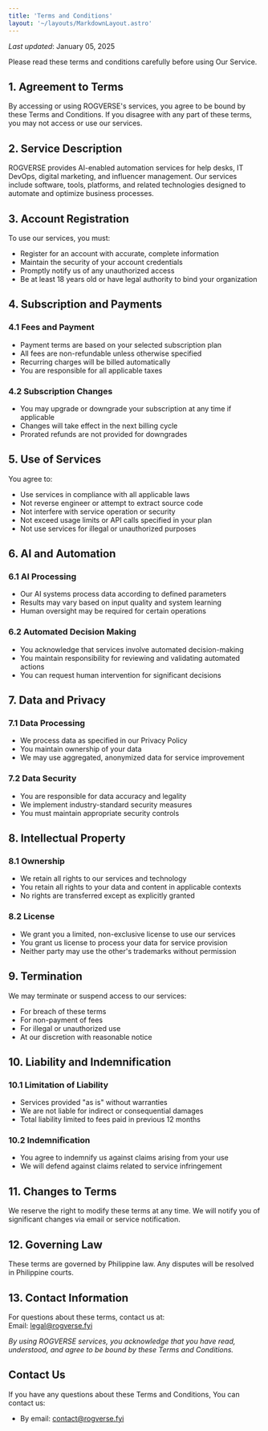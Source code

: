 ```yaml
---
title: 'Terms and Conditions'
layout: '~/layouts/MarkdownLayout.astro'
---
```


_Last updated_: January 05, 2025

Please read these terms and conditions carefully before using Our Service.

## 1. Agreement to Terms

By accessing or using ROGVERSE's services, you agree to be bound by these Terms and Conditions. If you disagree with any part of these terms, you may not access or use our services.

## 2. Service Description

ROGVERSE provides AI-enabled automation services for help desks, IT DevOps, digital marketing, and influencer management. Our services include software, tools, platforms, and related technologies designed to automate and optimize business processes.

## 3. Account Registration

To use our services, you must:
- Register for an account with accurate, complete information
- Maintain the security of your account credentials
- Promptly notify us of any unauthorized access
- Be at least 18 years old or have legal authority to bind your organization

## 4. Subscription and Payments

### 4.1 Fees and Payment
- Payment terms are based on your selected subscription plan
- All fees are non-refundable unless otherwise specified
- Recurring charges will be billed automatically
- You are responsible for all applicable taxes

### 4.2 Subscription Changes
- You may upgrade or downgrade your subscription at any time if applicable
- Changes will take effect in the next billing cycle
- Prorated refunds are not provided for downgrades

## 5. Use of Services

You agree to:
- Use services in compliance with all applicable laws
- Not reverse engineer or attempt to extract source code
- Not interfere with service operation or security
- Not exceed usage limits or API calls specified in your plan
- Not use services for illegal or unauthorized purposes

## 6. AI and Automation

### 6.1 AI Processing
- Our AI systems process data according to defined parameters
- Results may vary based on input quality and system learning
- Human oversight may be required for certain operations

### 6.2 Automated Decision Making
- You acknowledge that services involve automated decision-making
- You maintain responsibility for reviewing and validating automated actions
- You can request human intervention for significant decisions

## 7. Data and Privacy

### 7.1 Data Processing
- We process data as specified in our Privacy Policy
- You maintain ownership of your data
- We may use aggregated, anonymized data for service improvement

### 7.2 Data Security
- You are responsible for data accuracy and legality
- We implement industry-standard security measures
- You must maintain appropriate security controls

## 8. Intellectual Property

### 8.1 Ownership
- We retain all rights to our services and technology
- You retain all rights to your data and content in applicable contexts
- No rights are transferred except as explicitly granted

### 8.2 License
- We grant you a limited, non-exclusive license to use our services
- You grant us license to process your data for service provision
- Neither party may use the other's trademarks without permission

## 9. Termination

We may terminate or suspend access to our services:
- For breach of these terms
- For non-payment of fees
- For illegal or unauthorized use
- At our discretion with reasonable notice

## 10. Liability and Indemnification

### 10.1 Limitation of Liability
- Services provided "as is" without warranties
- We are not liable for indirect or consequential damages
- Total liability limited to fees paid in previous 12 months

### 10.2 Indemnification
- You agree to indemnify us against claims arising from your use
- We will defend against claims related to service infringement

## 11. Changes to Terms

We reserve the right to modify these terms at any time. We will notify you of significant changes via email or service notification.

## 12. Governing Law

These terms are governed by Philippine law. Any disputes will be resolved in Philippine courts.

## 13. Contact Information

For questions about these terms, contact us at:  
Email: legal@rogverse.fyi

*By using ROGVERSE services, you acknowledge that you have read, understood, and agree to be bound by these Terms and Conditions.*

## Contact Us

If you have any questions about these Terms and Conditions, You can contact us:

- By email: contact@rogverse.fyi
